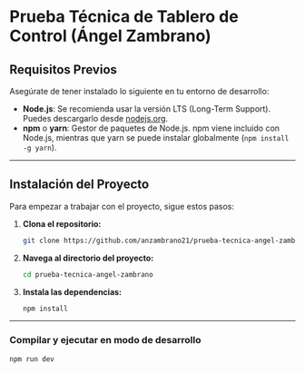# Prueba Técnica de Tablero de Control (Ángel Zambrano)



## Requisitos Previos

Asegúrate de tener instalado lo siguiente en tu entorno de desarrollo:

* **Node.js**: Se recomienda usar la versión LTS (Long-Term Support). Puedes descargarlo desde [nodejs.org](https://nodejs.org/).
* **npm** o **yarn**: Gestor de paquetes de Node.js. npm viene incluido con Node.js, mientras que yarn se puede instalar globalmente (`npm install -g yarn`).

---

## Instalación del Proyecto

Para empezar a trabajar con el proyecto, sigue estos pasos:

1.  **Clona el repositorio:**
    ```bash
    git clone https://github.com/anzambrano21/prueba-tecnica-angel-zambrano.git
    ```

2.  **Navega al directorio del proyecto:**
    ```bash
    cd prueba-tecnica-angel-zambrano
    ```

3.  **Instala las dependencias:**
    ```bash
    npm install

    ```

---



### Compilar y ejecutar en modo de desarrollo

```bash
npm run dev

```